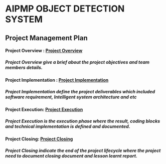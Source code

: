 # AIPMP OBJECT DETECTION SYSTEM

## Project Management Plan
#### Project Overview : [Project Overview](Overview.md)
##### Project Overview give a brief about the project objectives and team members details.

#### Project Implementation : [Project Implementation](Implementation.md)
##### Project Implementation define the project deliverables which included software requirement, Intelligent system architecture and etc

#### Project Execution: [Project Execution](Execution.md)
##### Project Execution is the execution phase where the result, coding blocks and technical implementation is defined and documented.

#### Project Closing: [Project Closing](Closing.md)
##### Project Closing indicate the end of the project lifecycle where the project need to document closing document and lesson learnt report.
